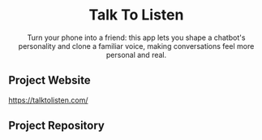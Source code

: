 <div align='center'>
    <h1>Talk To Listen</h1>
    <p>Turn your phone into a friend: this app lets you shape a chatbot's personality and clone a familiar voice, making conversations feel more personal and real.</p>
</div>

## Project Website
https://talktolisten.com/

## Project Repository
